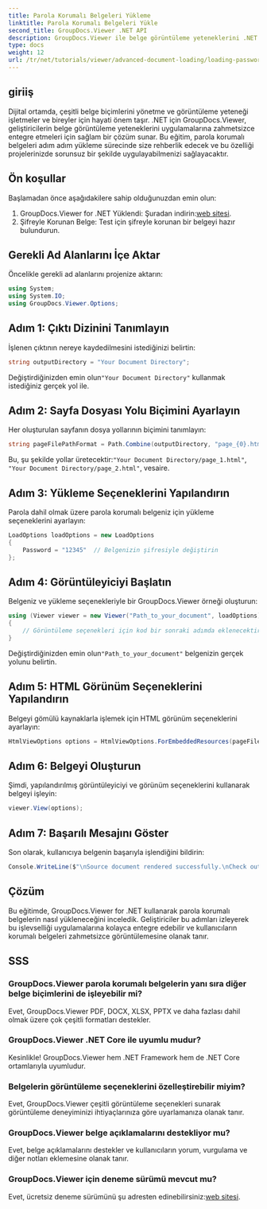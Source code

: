 ```yaml
---
title: Parola Korumalı Belgeleri Yükleme
linktitle: Parola Korumalı Belgeleri Yükle
second_title: GroupDocs.Viewer .NET API
description: GroupDocs.Viewer ile belge görüntüleme yeteneklerini .NET uygulamalarınıza zahmetsizce nasıl entegre edeceğinizi keşfedin. Bu eğitim kapsamlı, adım adım bir kılavuz sunar.
type: docs
weight: 12
url: /tr/net/tutorials/viewer/advanced-document-loading/loading-password-protected-document/
---
```

## giriiş

Dijital ortamda, çeşitli belge biçimlerini yönetme ve görüntüleme yeteneği işletmeler ve bireyler için hayati önem taşır. .NET için GroupDocs.Viewer, geliştiricilerin belge görüntüleme yeteneklerini uygulamalarına zahmetsizce entegre etmeleri için sağlam bir çözüm sunar. Bu eğitim, parola korumalı belgeleri adım adım yükleme sürecinde size rehberlik edecek ve bu özelliği projelerinizde sorunsuz bir şekilde uygulayabilmenizi sağlayacaktır.

## Ön koşullar

Başlamadan önce aşağıdakilere sahip olduğunuzdan emin olun:

1.  GroupDocs.Viewer for .NET Yüklendi: Şuradan indirin:[web sitesi](https://releases.groupdocs.com/viewer/net/).
2. Şifreyle Korunan Belge: Test için şifreyle korunan bir belgeyi hazır bulundurun.

## Gerekli Ad Alanlarını İçe Aktar

Öncelikle gerekli ad alanlarını projenize aktarın:

```csharp
using System;
using System.IO;
using GroupDocs.Viewer.Options;
```

## Adım 1: Çıktı Dizinini Tanımlayın

İşlenen çıktının nereye kaydedilmesini istediğinizi belirtin:

```csharp
string outputDirectory = "Your Document Directory";
```
 Değiştirdiğinizden emin olun`"Your Document Directory"` kullanmak istediğiniz gerçek yol ile.

## Adım 2: Sayfa Dosyası Yolu Biçimini Ayarlayın

Her oluşturulan sayfanın dosya yollarının biçimini tanımlayın:

```csharp
string pageFilePathFormat = Path.Combine(outputDirectory, "page_{0}.html");
```

 Bu, şu şekilde yollar üretecektir:`"Your Document Directory/page_1.html"`, `"Your Document Directory/page_2.html"`, vesaire.

## Adım 3: Yükleme Seçeneklerini Yapılandırın

Parola dahil olmak üzere parola korumalı belgeniz için yükleme seçeneklerini ayarlayın:

```csharp
LoadOptions loadOptions = new LoadOptions
{
    Password = "12345"  // Belgenizin şifresiyle değiştirin
};
```

## Adım 4: Görüntüleyiciyi Başlatın

Belgeniz ve yükleme seçenekleriyle bir GroupDocs.Viewer örneği oluşturun:

```csharp
using (Viewer viewer = new Viewer("Path_to_your_document", loadOptions))
{
    // Görüntüleme seçenekleri için kod bir sonraki adımda eklenecektir.
}
```
 Değiştirdiğinizden emin olun`"Path_to_your_document"` belgenizin gerçek yolunu belirtin.

## Adım 5: HTML Görünüm Seçeneklerini Yapılandırın

Belgeyi gömülü kaynaklarla işlemek için HTML görünüm seçeneklerini ayarlayın:

```csharp
HtmlViewOptions options = HtmlViewOptions.ForEmbeddedResources(pageFilePathFormat);
```

## Adım 6: Belgeyi Oluşturun

Şimdi, yapılandırılmış görüntüleyiciyi ve görünüm seçeneklerini kullanarak belgeyi işleyin:

```csharp
viewer.View(options);
```

## Adım 7: Başarılı Mesajını Göster

Son olarak, kullanıcıya belgenin başarıyla işlendiğini bildirin:

```csharp
Console.WriteLine($"\nSource document rendered successfully.\nCheck output in {outputDirectory}.");
```

## Çözüm

Bu eğitimde, GroupDocs.Viewer for .NET kullanarak parola korumalı belgelerin nasıl yükleneceğini inceledik. Geliştiriciler bu adımları izleyerek bu işlevselliği uygulamalarına kolayca entegre edebilir ve kullanıcıların korumalı belgeleri zahmetsizce görüntülemesine olanak tanır.

## SSS

### GroupDocs.Viewer parola korumalı belgelerin yanı sıra diğer belge biçimlerini de işleyebilir mi?

Evet, GroupDocs.Viewer PDF, DOCX, XLSX, PPTX ve daha fazlası dahil olmak üzere çok çeşitli formatları destekler.

### GroupDocs.Viewer .NET Core ile uyumlu mudur?

Kesinlikle! GroupDocs.Viewer hem .NET Framework hem de .NET Core ortamlarıyla uyumludur.

### Belgelerin görüntüleme seçeneklerini özelleştirebilir miyim?

Evet, GroupDocs.Viewer çeşitli görüntüleme seçenekleri sunarak görüntüleme deneyiminizi ihtiyaçlarınıza göre uyarlamanıza olanak tanır.

### GroupDocs.Viewer belge açıklamalarını destekliyor mu?

Evet, belge açıklamalarını destekler ve kullanıcıların yorum, vurgulama ve diğer notları eklemesine olanak tanır.

### GroupDocs.Viewer için deneme sürümü mevcut mu?

 Evet, ücretsiz deneme sürümünü şu adresten edinebilirsiniz:[web sitesi](https://releases.groupdocs.com/).